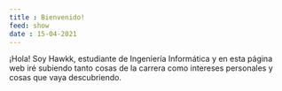 ```yaml
---
title : Bienvenido!
feed: show
date : 15-04-2021
---
```


¡Hola! Soy Hawkk, estudiante de Ingeniería Informática y en esta página web iré subiendo tanto cosas de la carrera como intereses personales y cosas que vaya descubriendo.

